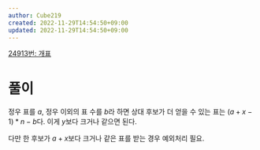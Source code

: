 ```yaml
---
author: Cube219
created: 2022-11-29T14:54:50+09:00
updated: 2022-11-29T14:54:50+09:00
---
```


[24913번: 개표](https://www.acmicpc.net/problem/24913)

# 풀이

정우 표를 $a$, 정우 이외의 표 수를 $b$라 하면 상대 후보가 더 얻을 수 있는 표는 $(a+x-1)*n - b$다. 이게 $y$보다 크거나 같으면 된다.

다만 한 후보가 $a+x$보다 크거나 같은 표를 받는 경우 예외처리 필요.
